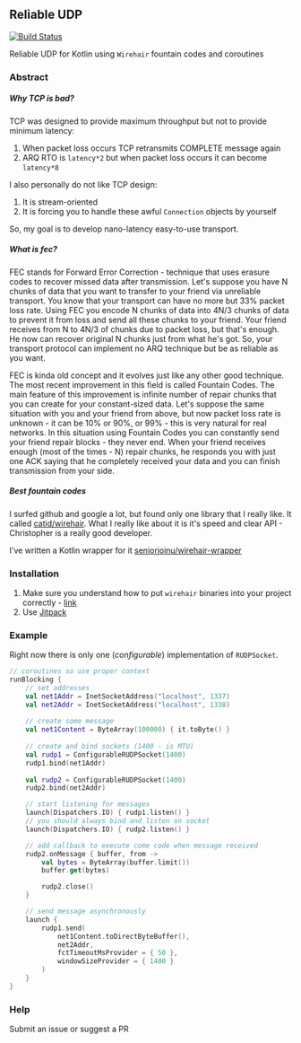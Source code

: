 ## Reliable UDP

[![Build Status](https://travis-ci.com/seniorjoinu/reliable-udp.svg?branch=master)](https://travis-ci.com/seniorjoinu/reliable-udp)

Reliable UDP for Kotlin using `Wirehair` fountain codes and coroutines

### Abstract
##### Why TCP is bad?
TCP was designed to provide maximum throughput but not to provide minimum latency:
1. When packet loss occurs TCP retransmits COMPLETE message again
2. ARQ RTO is `latency*2` but when packet loss occurs it can become `latency*8`

I also personally do not like TCP design:
1. It is stream-oriented
2. It is forcing you to handle these awful `Connection` objects by yourself

So, my goal is to develop nano-latency easy-to-use transport.

##### What is fec?
FEC stands for Forward Error Correction - technique that uses erasure codes to recover missed data after transmission.
Let's suppose you have N chunks of data that you want to transfer to your friend via unreliable transport. You know that
your transport can have no more but 33% packet loss rate. Using FEC you encode N chunks of data into 4N/3 chunks of data
to prevent it from loss and send all these chunks to your friend. Your friend receives from N to 4N/3 of chunks due to
packet loss, but that's enough. He now can recover original N chunks just from what he's got. So, your transport protocol
can implement no ARQ technique but be as reliable as you want.

FEC is kinda old concept and it evolves just like any other good technique. The most recent improvement in this field is
called Fountain Codes. The main feature of this improvement is infinite number of repair chunks that you can create for
your constant-sized data. Let's suppose the same situation with you and your friend from above, but now packet loss rate
is unknown - it can be 10% or 90%, or 99% - this is very natural for real networks. In this situation using Fountain Codes 
you can constantly send your friend repair blocks - they never end. When your friend receives enough (most of the times - N)
repair chunks, he responds you with just one ACK saying that he completely received your data and you can finish transmission
from your side.

##### Best fountain codes
I surfed github and google a lot, but found only one library that I really like. 
It called [catid/wirehair](https://github.com/catid/wirehair).
What I really like about it is it's speed and clear API - Christopher is a really good developer.

I've written a Kotlin wrapper for it [seniorjoinu/wirehair-wrapper](https://github.com/seniorjoinu/wirehair-wrapper)

### Installation
1. Make sure you understand how to put `wirehair` binaries into your project correctly - [link](https://github.com/seniorjoinu/wirehair-wrapper#details)
2. Use [Jitpack](https://jitpack.io/)

### Example
Right now there is only one (*configurable*) implementation of `RUDPSocket`.
```kotlin
// coroutines so use proper context
runBlocking {
    // set addresses
    val net1Addr = InetSocketAddress("localhost", 1337)
    val net2Addr = InetSocketAddress("localhost", 1338)
    
    // create some message
    val net1Content = ByteArray(100000) { it.toByte() }
    
    // create and bind sockets (1400 - is MTU)
    val rudp1 = ConfigurableRUDPSocket(1400)
    rudp1.bind(net1Addr)
    
    val rudp2 = ConfigurableRUDPSocket(1400)
    rudp2.bind(net2Addr)

    // start listening for messages
    launch(Dispatchers.IO) { rudp1.listen() }
    // you should always bind and listen on socket
    launch(Dispatchers.IO) { rudp2.listen() }

    // add callback to execute come code when message received
    rudp2.onMessage { buffer, from ->
        val bytes = ByteArray(buffer.limit())
        buffer.get(bytes)

        rudp2.close()
    }

    // send message asynchronously
    launch {
        rudp1.send(
            net1Content.toDirectByteBuffer(),
            net2Addr,
            fctTimeoutMsProvider = { 50 },
            windowSizeProvider = { 1400 }
        )
    }
}
```

### Help
Submit an issue or suggest a PR
